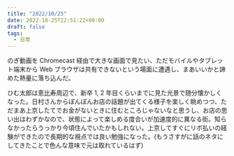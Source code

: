 ```yaml
---
title: "2022/10/25"
date: 2022-10-25T22:51:22+09:00
draft: false
tags:
  - 日常
---
```


のぎ動画を Chromecast 経由で大きな画面で見たい、ただモバイルやタブレット端末から Web ブラウザは共有できないという場面に遭遇し、まあいいかと諦めた熱量に落ち込んだ。

ひむ太郎は恵比寿周辺で、新卒 1, 2 年目くらいまでに見た光景で随分懐かしくなった。日村さんからぽんぽんお店の話題が出てくる様子を楽しく眺めつつ、ただまあ上京したてでお金がないときに住むところじゃないなと思うし、お店の思い出はわずかなので、状態によって楽しめる度合いが加速度的に異なる街。知らなかったらうっかり今頃住んでいたかもしれない。上京してすぐにリボ払いの経験ができたので長期的な視点では良い勉強になった。(もうさすがに話のネタにしてきたことで色んな意味で元は取れているはず)
